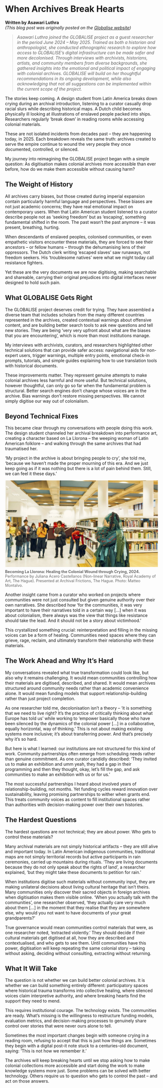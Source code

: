 # When Archives Break Hearts

**Written by Asawari Luthra** <br/>
_(This blog post was originally posted on the [Globalise website](https://globalise.huygens.knaw.nl/when-archives-break-hearts/))_

> _Asawari Luthra joined the GLOBALISE project as a guest researcher in the period June 2024 – May 2025. Trained as both a historian and anthropologist, she conducted ethnographic research to explore how access to GLOBALISE’s digital infrastructure can be made safer and more decolonised. Through interviews with archivists, historians, artists, and community members from diverse backgrounds, she gathered insights into the emotional and political impact of engaging with colonial archives. GLOBALISE will build on her thoughtful recommendations in its ongoing development, while also acknowledging that not all suggestions can be implemented within the current scope of the project._

The stories keep coming. A design student from Latin America breaks down crying during an archival introduction, listening to a curator casually drop racial slurs while describing historical maps. A Dutch child becomes physically ill looking at illustrations of enslaved people packed into ships. Researchers regularly ‘break down’ in reading rooms while accessing colonial materials.

These are not isolated incidents from decades past – they are happening today, in 2025. Each breakdown reveals the same truth: archives created to serve the empire continue to wound the very people they once documented, controlled, or silenced.

My journey into reimagining the GLOBALISE project began with a simple question: As digitisation makes colonial archives more accessible than ever before, how do we make them accessible without causing harm?

## The Weight of History
All archives carry biases, but those created during imperial expansion contain particularly harmful language and perspectives. These biases are not just academic concerns; they have real emotional impact on contemporary users. When that Latin American student listened to a curator describe people not as ‘seeking freedom’ but as ‘escaping’, something fundamental shifted in the room. The past wasn’t the past anymore – it was present, breathing, hurting.

When descendants of enslaved peoples, colonised communities, or even empathetic visitors encounter these materials, they are forced to see their ancestors – or fellow humans – through the dehumanising lens of their oppressors. The Dutch clerk writing ‘escaped slaves’ saw runaways, not freedom seekers. His ‘troublesome natives’ were what we might today call resistance fighters.

Yet these are the very documents we are now digitising, making searchable and shareable, carrying their original prejudices into digital interfaces never designed to hold such pain.

## What GLOBALISE Gets Right
The GLOBALISE project deserves credit for trying. They have assembled a diverse team that includes scholars from the many different countries represented in the archives, created contextual warnings about offensive content, and are building better search tools to ask new questions and tell new stories. They are being ‘very very upfront about what are the biases that you are encountering’, which is more than most institutions manage.

My interviews with archivists, curators, and researchers highlighted other technical solutions that can provide safer access: navigational aids for non-expert users, trigger warnings, multiple entry points, emotional check-in prompts, tutorials, and simple guides explaining how to use translation tools with historical documents. 

These improvements matter. They represent genuine attempts to make colonial archives less harmful and more useful. But technical solutions, however thoughtful, can only go so far when the fundamental problem is structural. Better search engines don’t change whose voices are in the archive. Bias warnings don’t restore missing perspectives. We cannot simply digitise our way out of colonialism.

## Beyond Technical Fixes
This became clear through my conversations with people doing this work. The design student channeled her archival breakdown into performance art, creating a character based on La Llorona – the weeping woman of Latin American folklore – and walking through the same archives that had traumatised her.

‘My project in the archive is about bringing people to cry’, she told me, ‘because we haven’t made the proper mourning of this era. And we just keep going as if it was nothing but there is a lot of pain behind them. Still, we can feel it these days.’

<figure style="width: 100%; max-width: 100%; margin: 0;">
  <img src="/static/img/BecominglaLlorona_1.jpg" alt="Performance by Juliana Acero Castellanos"> 
  <figcaption style="font-size: 0.9em; color: #666; margin-top: 5px;"> 
    <b>Becoming La Llorona: Healing the Colonial Wound through Crying, 2024.</b><br>
    Performance by Juliana Acero Castellanos (Non-linear Narrative, Royal Academy of Art, The Hague). Presented at Archival Frictions, The Hague. Photo: Matteo Montalvo.
</figcaption> 
</figure>

Another insight came from a curator who worked on projects where communities were not just consulted but given genuine authority over their own narratives. She described how ‘for the communities, it was very important to have their narratives told in a certain way […] when it was about colonialism, there always was the view that things like resistance should take the lead. And it should not be a story about victimhood.’

This crystallized something crucial: reinterpretation and filling in the missing voices can be a form of healing. Communities need spaces where they can grieve, rage, reclaim, and ultimately transform their relationship with these materials.

## The Work Ahead and Why It’s Hard
My conversations revealed what true transformation could look like, but also why it remains challenging. It would mean communities controlling how their materials are digitised, described, and shared. It would mean archives structured around community needs rather than academic convenience alone. It would mean funding models that support relationship-building rather than just project completion.

As one researcher told me, decolonisation isn’t a theory – ‘it is something that we need to live right? It’s the practice of critically thinking about what Europe has told us’ while working to ‘empower basically those who have been silenced by the dynamics of the colonial power […] in a collaborative, equally horizontal, way of thinking.’ This is not about making existing systems more inclusive; it’s about transferring power. And that’s precisely why it’s so hard.

But here is what I learned: our institutions are not structured for this kind of work. Community partnerships often emerge from scheduling needs rather than genuine commitment. As one curator candidly described: ‘They invited us to make an exhibition and umm yeah, they had a gap in their programming and then they thought, okay, let’s fill the gap, and ask communities to make an exhibition with us or for us.’

The most successful partnerships I heard about involved years of relationship-building, not months. Yet funding cycles reward innovation over sustainability, leaving promising partnerships to wither when grants end. This treats community voices as content to fill institutional spaces rather than authorities with decision-making power over their own histories.

## The Hardest Questions

The hardest questions are not technical; they are about power. Who gets to control these materials? 

Many archival materials are not simply historical artifacts – they are still alive and important today. In Latin American indigenous communities, traditional maps are not simply territorial records but active participants in rain ceremonies, carried up mountains during rituals. ‘They are living documents because they do not only speak about the rights of land’, a researcher explained, ‘but they might take these documents to petition for rain.’

When institutions digitise such materials without community input, they are making unilateral decisions about living cultural heritage that isn’t theirs. Many communities only discover their sacred objects in foreign archives when digitisation makes them visible online. ‘When you actually talk with the communities’, one researcher observed, ‘they actually care very much about them […] in the moment that they realise that they are somewhere else, why would you not want to have documents of your great grandparents?’

True governance would mean communities control materials that were, as one researcher noted, ‘extracted violently.’ They should decide if their cultural materials get digitised at all, how they are described and contextualised, and who gets to see them. Until communities have this power, digitisation will keep repeating the same colonial story – taking without asking, deciding without consulting, extracting without returning.

## What It Will Take
The question is not whether we can build better colonial archives. It is whether we can build something entirely different: participatory spaces where historical trauma transforms into collective healing, where silenced voices claim interpretive authority, and where breaking hearts find the support they need to mend.

This requires institutional courage. The technology exists. The communities are ready. What’s missing is the willingness to restructure funding models, evaluation metrics, and decision-making processes to genuinely share control over stories that were never ours alone to tell.

Sometimes the most important changes begin with someone crying in a reading room, refusing to accept that this is just how things are. Sometimes they begin with a digital post-it note stuck to a centuries-old document, saying: ‘This is not how we remember it.’

The archives will keep breaking hearts until we stop asking how to make colonial collections more accessible and start doing the work to make knowledge systems more just. Some problems can be solved with better technology. Others require us to question who gets to control the past – and act on those answers. 